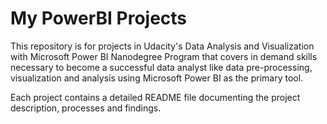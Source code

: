 # My PowerBI Projects

This repository is for projects in Udacity's Data Analysis and Visualization with Microsoft Power BI Nanodegree Program that covers in demand skills necessary to become a successful data analyst like data pre-processing, visualization and analysis using Microsoft Power BI as the primary tool.

Each project contains a detailed README file documenting the project description, processes and findings. 